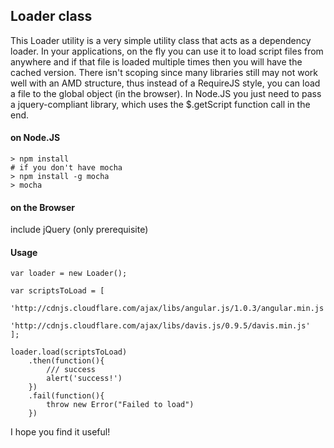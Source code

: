 ## Loader class

This Loader utility is a very simple utility class that acts as a dependency loader. In your applications, on the fly you can use it to load script files from anywhere and if that file is loaded multiple times then you will have the cached version. There isn't scoping since many libraries still may not work well with an AMD structure, thus instead of a RequireJS style, you can load a file to the global object (in the browser). In Node.JS you just need to pass a jquery-compliant library, which uses the $.getScript function call in the end.

#### on Node.JS

	> npm install
	# if you don't have mocha
	> npm install -g mocha 
	> mocha

#### on the Browser

include jQuery (only prerequisite)

#### Usage

	var loader = new Loader();
	
	var scriptsToLoad = [
		'http://cdnjs.cloudflare.com/ajax/libs/angular.js/1.0.3/angular.min.js',
		'http://cdnjs.cloudflare.com/ajax/libs/davis.js/0.9.5/davis.min.js'
	];
	
	loader.load(scriptsToLoad)
		.then(function(){
			/// success
			alert('success!')
		})
		.fail(function(){
			throw new Error("Failed to load")
		})

I hope you find it useful!
